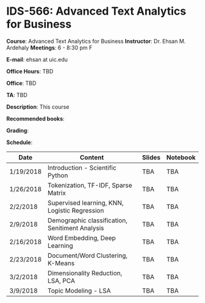 # IDS-566: Advanced Text Analytics for Business

**Course**: Advanced Text Analytics for Business
**Instructor**: Dr. Ehsan M. Ardehaly
**Meetings**: 6 - 8:30 pm F

**E-mail**: ehsan at uic.edu

**Office Hours**: TBD

**Office**: TBD

**TA**: TBD


**Description**: This course

**Recommended books**:

**Grading**:

**Schedule**:

|Date|Content|Slides|Notebook|
|--|--|--|--|
|1/19/2018|Introduction - Scientific Python| TBA | TBA |
|1/26/2018|Tokenization, TF-IDF, Sparse Matrix| TBA | TBA |
|2/2/2018|Supervised learning, KNN, Logistic Regression| TBA | TBA |
|2/9/2018|Demographic classification, Senitiment Analysis| TBA | TBA |
|2/16/2018|Word Embedding, Deep Learning| TBA | TBA |
|2/23/2018|Document/Word Clustering, K-Means| TBA | TBA |
|3/2/2018|Dimensionality Reduction, LSA, PCA| TBA | TBA |
|3/9/2018|Topic Modeling - LSA| TBA | TBA |

